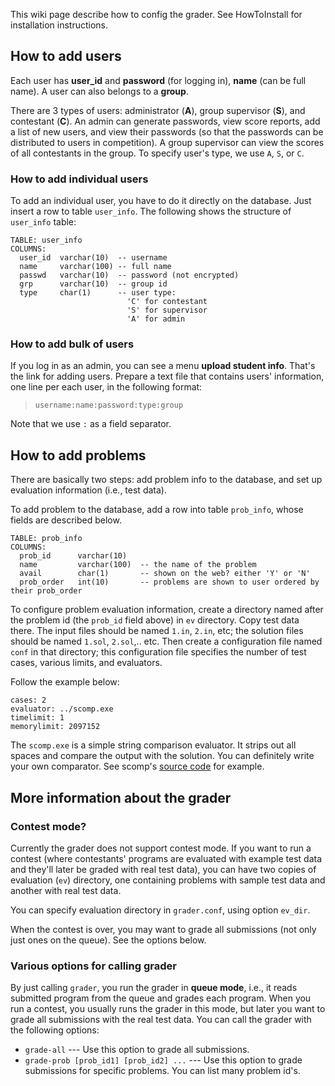 This wiki page describe how to config the grader.  See HowToInstall for installation instructions.

## How to add users ##

Each user has **user\_id** and **password** (for logging in), **name** (can be full name).  A user can also belongs to a **group**.

There are 3 types of users: administrator (**A**), group supervisor (**S**), and contestant (**C**).  An admin can generate passwords, view score reports, add a list of new users, and view their passwords (so that the passwords can be distributed to users in competition).  A group supervisor can view the scores of all contestants in the group.  To specify user's type, we use `A`, `S`, or `C`.

### How to add individual users ###

To add an individual user, you have to do it directly on the database.  Just insert a row to table `user_info`.  The following shows the structure of `user_info` table:

```
TABLE: user_info 
COLUMNS:
  user_id  varchar(10)  -- username
  name     varchar(100) -- full name
  passwd   varchar(10)  -- password (not encrypted)
  grp      varchar(10)  -- group id
  type     char(1)      -- user type:
                          'C' for contestant
                          'S' for supervisor
                          'A' for admin
```

### How to add bulk of users ###

If you log in as an admin, you can see a menu **upload student info**.  That's the link for adding users.  Prepare a text file that contains users' information, one line per each user, in the following format:

> `username:name:password:type:group`

Note that we use `:` as a field separator.

## How to add problems ##

There are basically two steps: add problem info to the database, and set up evaluation information (i.e., test data).

To add problem to the database, add a row into table `prob_info`, whose fields are described below.

```
TABLE: prob_info 
COLUMNS:
  prob_id      varchar(10)  
  name         varchar(100)  -- the name of the problem
  avail        char(1)       -- shown on the web? either 'Y' or 'N' 
  prob_order   int(10)       -- problems are shown to user ordered by their prob_order
```

To configure problem evaluation information, create a directory named after the problem id (the `prob_id` field above) in `ev` directory.  Copy test data there.  The input files should be named `1.in`, `2.in`, etc; the solution files should be named `1.sol`, `2.sol`,.. etc.  Then create a configuration file named `conf` in that directory; this configuration file specifies the number of test cases, various limits, and evaluators.

Follow the example below:

```
cases: 2
evaluator: ../scomp.exe
timelimit: 1
memorylimit: 2097152
```

The `scomp.exe` is a simple string comparison evaluator.  It strips out all spaces and compare the output with the solution.   You can definitely write your own comparator.  See    scomp's [source code](http://code.google.com/p/fossil-grader/source/browse/grader/trunk/src/comparators/scomp.cc) for example.

## More information about the grader ##

### Contest mode? ###

Currently the grader does not support contest mode.  If you want to run a contest (where contestants' programs are evaluated with example test data and they'll later be graded with real test data), you can have two copies of evaluation (`ev`) directory, one containing problems with sample test data and another with real test data.

You can specify evaluation directory in `grader.conf`, using option `ev_dir`.

When the contest is over, you may want to grade all submissions (not only just ones on the queue).  See the options below.

### Various options for calling grader ###

By just calling `grader`, you run the grader in **queue mode**, i.e., it reads submitted program from the queue and grades each program.  When you run a contest, you usually runs the grader in this mode, but later you want to grade all submissions with the real test data.  You can call the grader with the following options:

  * `grade-all` --- Use this option to grade all submissions.
  * `grade-prob [prob_id1] [prob_id2] ...`  --- Use this option to grade submissions for specific problems.  You can list many problem id's.